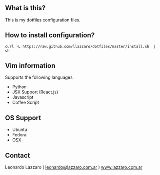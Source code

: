 ## What is this?

This is my dotfiles configuration files.


## How to install configuration?

`curl -L https://raw.github.com/llazzaro/dotfiles/master/install.sh  | sh`

## Vim information

Supports the following languages
 * Python
 * JSX Support (React.js)
 * Javascript
 * Coffee Script
  
## OS Support
 * Ubuntu
 * Fedora
 * OSX

## Contact

Leonardo Lazzaro ( leonardo@lazzaro.com.ar )
www.lazzaro.com.ar
